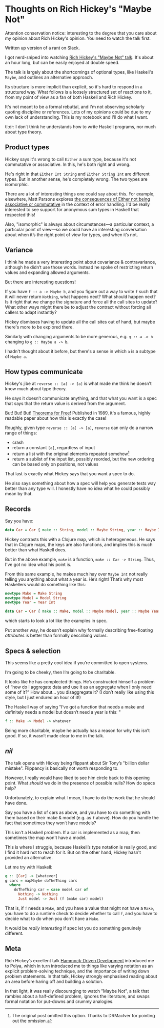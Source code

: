# Thoughts on Rich Hickey's "Maybe Not"

Attention conservation notice: interesting to the degree that you care about
my opinion about Rich Hickey's opinion. You need to watch the talk first.

Written up version of a rant on Slack.

I got nerd-sniped into watching [Rich Hickey's "Maybe Not"
talk](https://youtu.be/YR5WdGrpoug). It's about an hour long, but can be
easily enjoyed at double speed.

The talk is largely about the shortcomings of optional types, like Haskell's
`Maybe`, and outlines an alternative approach.

Its structure is more implicit than explicit, so it's hard to respond in a
structured way. What follows is a loosely structured set of reactions to it,
from my point of view as a fan of both Haskell and Rich Hickey.

It's not meant to be a formal rebuttal, and I'm not observing scholarly
quoting discipline or references. Lots of my opinions could be due to
my own lack of understanding. This is my notebook and I'll do what I want.

tl;dr: I don’t think he understands how to write Haskell programs, nor much
about type theory.

## Product types

Hickey says it's wrong to call `Either` a sum type, because it's not
commutative or associative. In this, he's both right and wrong.

He's right in that `Either Int String` and `Either String Int` are different
types. But in another sense, he's completely wrong. The two types are
isomorphic.

There are a lot of interesting things one could say about this. For example,
elsewhere, Matt Parsons explores [the consequences of Either not being
associative or
commutative](https://www.parsonsmatt.org/2018/11/03/trouble_with_typed_errors.html)
in the context of error handling. I'd be really interested to see support for
anonymous sum types in Haskell that respected this!

Also, "isomorphic" is always about circumstances—a particular context, a
particular point of view—so we could have an interesting conversation about
when it’s the right point of view for types, and when it’s not.

## Variance

I think he made a very interesting point about covariance & contravariance,
although he didn’t use those words. Instead he spoke of restricting return
values and expanding allowed arguments.

But there are interesting questions!

If you have `f :: a -> Maybe b`, and you figure out a way to write `f` such
that it will never return `Nothing`, what happens next? What should happen
next? Is it right that we change the signature and force all the call sites to
update? What other ways might there be to adjust the contract without forcing
all callers to adapt instantly?

Hickey dismisses having to update all the call sites out of hand, but maybe
there's more to be explored there.

Similarly with changing arguments to be more generous, e.g. `g :: a -> b`
changing to `g :: Maybe a -> b`.

I hadn't thought about it before, but there's a sense in which `a` is a
subtype of `Maybe a`.

## How types communicate

Hickey's jibe at `reverse :: [a] -> [a]` is what made me think he doesn’t know
much about type theory.

He says it doesn’t communicate anything, and that what you want is a spec that
says that the return value is derived from the argument.

But! But! But! [Theorems for
Free](https://dl.acm.org/citation.cfm?id=99404&dl=ACM&coll=DL)! Published in
1989, it's a famous, highly readable paper about how this is exactly the case!

Roughly, given type `reverse :: [a] -> [a]`, `reverse` can only do a narrow range of things:
- crash
- return a constant `[a]`, regardless of input
- return a list with the original elements repeated somehow[^1]
- return a sublist of the input list, possibly reorded, but the new ordering can be based only on positions, not values

That last is exactly what Hickey says that you want a spec to do.

He also says something about how a spec will help you generate tests way
better than any type will. I honestly have no idea what he could possibly mean
by that.

## Records

Say you have:

```haskell
data Car = Car { make :: String, model :: Maybe String, year :: Maybe Int }
```

Hickey contrasts this with a Clojure map, which is heterogeneous. He says that
in Clojure maps, the keys are also functions, and implies this is much better
than what Haskell does.

But in the above example, `make` is a function, `make :: Car -> String`. Thus,
I've got no idea what his point is.

From this same example, he makes much hay over `Maybe Int` not really telling
you anything about what a year is. He’s right! That’s why most Haskellers
would do something like this:

```haskell
newtype Make = Make String
newtype Model = Model String
newtype Year = Year Int

data Car = Car { make :: Make, model :: Maybe Model, year :: Maybe Year }
```

which starts to look a lot like the examples in spec.

Put another way, he doesn’t explain why formally describing free-floating _attributes_ is better than formally describing _values_.

## Specs & selection

This seems like a pretty cool idea if you’re committed to open systems.

I’m going to be cheeky, then I’m going to be charitable.

It looks like he has complected things. He’s constructed himself a problem of
“how do I aggregate data and use it as an aggregate when I only need some of
it?” How about… you disaggregate it? (I don’t really like using this style,
but I just endured an hour of it!)

The Haskell way of saying "I’ve got a function that needs a make and
definitely needs a model but doesn’t need a year is this: "

```haskell
f :: Make -> Model -> whatever
```

Being more charitable, maybe he actually has a reason for why this isn’t good.
If so, it wasn’t made clear to me in the talk.

## *nil*

The talk opens with Hickey being flippant about Sir Tony’s "billion dollar
mistake". Flippancy is basically not worth responding to.

However, I really would have liked to see him circle back to this opening
point. What *should* we do in the presence of possible nulls? How do specs
help?

Unfortunately, to explain what I mean, I have to do the work that he should
have done.

Say you have a list of cars as above, and you have to do something with them
based on their make & model (e.g. as `f` above). How do you handle the fact
that sometimes they won’t have models?

This isn't a Haskell problem. If a car is implemented as a map, then sometimes
the map won't have a model.

This is where I struggle, because Haskell’s type notation is really good, and
I find it hard not to reach for it. But on the other hand, Hickey hasn't
provided an alternative.

Let me try with Haskell:

```haskell
g :: [Car] -> [whatever]
g cars = mapMaybe doTheThing cars
  where
    doTheThing car = case model car of
      Nothing -> Nothing
      Just model -> Just (f (make car) model)
```

That is, if `f` needs a `Make`, and you have a value that might not have a
`Make`, you have to do a runtime check to decide whether to call `f`, and you
have to decide what to do when you don't have a `Make`.

It would be *really interesting* if spec let you do something genuinely
different.

## Meta

Rich Hickey’s excellent talk [Hammock-Driven
Development](https://www.youtube.com/watch?v=f84n5oFoZBc) introduced me to
Polya, which in turn introduced me to things like varying notation as an
explicit problem-solving technique, and the importance of writing down problem
statements. In that talk, Hickey strongly emphasised reading about an area
before haring off and building a solution.

In that light, it was really discouraging to watch "Maybe Not", a talk that
rambles about a half-defined problem, ignores the literature, and swaps
formal notation for put-downs and crummy analogies.

[^1]: The original post omitted this option. Thanks to DRMacIver for pointing
    out the omission.
